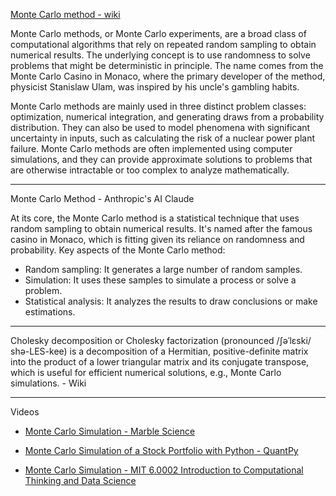 [Monte Carlo method - wiki](https://en.wikipedia.org/wiki/Monte_Carlo_method)

Monte Carlo methods, or Monte Carlo experiments, are a broad class of computational algorithms that rely on repeated random sampling to obtain numerical results.
The underlying concept is to use randomness to solve problems that might be deterministic in principle. The name comes from the Monte Carlo Casino in Monaco,
where the primary developer of the method, physicist Stanislaw Ulam, was inspired by his uncle's gambling habits.

Monte Carlo methods are mainly used in three distinct problem classes: optimization, numerical integration, and generating draws from a probability distribution.
They can also be used to model phenomena with significant uncertainty in inputs, such as calculating the risk of a nuclear power plant failure. Monte Carlo methods
are often implemented using computer simulations, and they can provide approximate solutions to problems that are otherwise intractable or too complex to analyze mathematically.

- - - -

Monte Carlo Method - Anthropic's AI Claude 

At its core, the Monte Carlo method is a statistical technique that uses random sampling to obtain numerical results. It's named after the famous casino in Monaco, which is fitting given its reliance on randomness and probability.
Key aspects of the Monte Carlo method:

* Random sampling: It generates a large number of random samples.
* Simulation: It uses these samples to simulate a process or solve a problem.
* Statistical analysis: It analyzes the results to draw conclusions or make estimations.

- - - -

Cholesky decomposition or Cholesky factorization (pronounced /ʃəˈlɛski/ shə-LES-kee) is a decomposition of a Hermitian, positive-definite matrix into the product of a lower triangular matrix and its conjugate transpose, which is useful for efficient numerical solutions, e.g., Monte Carlo simulations. - Wiki

- - - -

Videos

* [Monte Carlo Simulation - Marble Science](https://youtu.be/7ESK5SaP-bc?si=oWy111wFxXJBsHzE)

* [Monte Carlo Simulation of a Stock Portfolio with Python - QuantPy](https://youtu.be/6-dhdMDiYWQ?si=EOyFQw5JjJx1Hl-0)

* [Monte Carlo Simulation - MIT 6.0002 Introduction to Computational Thinking and Data Science](https://youtu.be/OgO1gpXSUzU?si=sNL_OT6zH2BV4gNI)
